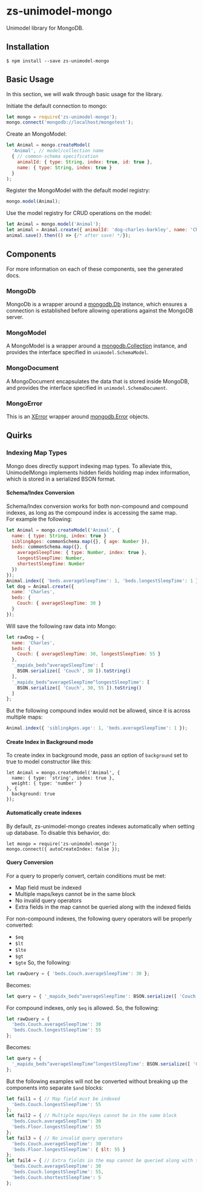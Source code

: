 # zs-unimodel-mongo

Unimodel library for MongoDB.

## Installation

```shell
$ npm install --save zs-unimodel-mongo
```

## Basic Usage

In this section, we will walk through basic usage for the library.

Initiate the default connection to mongo:
```js
let mongo = require('zs-unimodel-mongo');
mongo.connect('mongodb://localhost/mongotest');
```

Create an MongoModel:
```js
let Animal = mongo.createModel(
  'Animal', // model/collection name
  { // common-schema specification
    animalId: { type: String, index: true, id: true },
    name: { type: String, index: true }
  }
);
```

Register the MongoModel with the default model registry:
```js
mongo.model(Animal);
```

Use the model registry for CRUD operations on the model:
```js
let Animal = mongo.model('Animal');
let animal = Animal.create({ animalId: 'dog-charles-barkley', name: 'Charles Barkley' });
animal.save().then(() => {/* after save! */});
```

## Components
For more information on each of these components, see the generated docs.

### MongoDb
MongoDb is a wrapper around a [mongodb.Db][0] instance, which ensures a connection is established before
allowing operations against the MongoDB server.

### MongoModel
A MongoModel is a wrapper around a [mongodb.Collection][1] instance, and provides the interface specified
in `unimodel.SchemaModel`.

### MongoDocument
A MongoDocument encapsulates the data that is stored inside MongoDB, and provides the interface specified
in `unimodel.SchemaDocument`.

### MongoError
This is an [XError][2] wrapper around [mongodb.Error][3] objects.

[0]: http://mongodb.github.io/node-mongodb-native/2.0/api/Db.html
[1]: http://mongodb.github.io/node-mongodb-native/2.0/api/Collection.html
[2]: https://github.com/crispy1989/node-xerror
[3]: http://mongodb.github.io/node-mongodb-native/2.0/api/MongoError.html

## Quirks

### Indexing Map Types
Mongo does directly support indexing map types. To alleviate this, UnimodelMongo implements hidden
fields holding map index information, which is stored in a serialized BSON format.

#### Schema/Index Conversion
Schema/Index conversion works for both non-compound and compound indexes, as long as the compound index is accessing the same map.  
For example the following:
```js
let Animal = mongo.createModel('Animal', {
  name: { type: String, index: true }
  siblingAges: commonSchema.map({}, { age: Number }),
  beds: commonSchema.map({}, {
    averageSleepTime: { type: Number, index: true },
    longestSleepTime: Number,
    shortestSleepTime: Number
  })
});
Animal.index({ 'beds.averageSleepTime': 1, 'beds.longestSleepTime': 1 });
let dog = Animal.create({
  name: 'Charles',
  beds: {
    Couch: { averageSleepTime: 30 }
  }
});
```
Will save the following raw data into Mongo:
```js
let rawDog = {
  name: 'Charles',
  beds: {
    Couch: { averageSleepTime: 30, longestSleepTiem: 55 }
  },
  '_mapidx_beds^averageSleepTime': [
    BSON.serialize([ 'Couch', 30 ]).toString()
  ],
  '_mapidx_beds^averageSleepTime^longestSleepTime': [
    BSON.serialize([ 'Couch', 30, 55 ]).toString()
  ]
};
```
But the following compound index would not be allowed, since it is across multiple maps:
```js
Animal.index({ 'siblingAges.age': 1, 'beds.averageSleepTime': 1 });
```

#### Create Index in Background mode
To create index in background mode, pass an option of `background` set to true to model constructor like this:
```
let Animal = mongo.createModel('Animal', {
  name: { type: 'string', index: true },
  weight: { type: 'number' }
}, {
  background: true
});
```

#### Automatically create indexes
By default, zs-unimodel-mongo creates indexes automatically when setting up database. To disable this behavior, do:
```
let mongo = require('zs-unimodel-mongo');
mongo.connect({ autoCreateIndex: false });
```


#### Query Conversion
For a query to properly convert, certain conditions must be met:
* Map field must be indexed
* Multiple maps/keys cannot be in the same block
* No invalid query operators
* Extra fields in the map cannot be queried along with the indexed fields

For non-compound indexes, the following query operators will be properly converted:
* `$eq`
* `$lt`
* `$lte`
* `$gt`
* `$gte`
So, the following:
```js
let rawQuery = { 'beds.Couch.averageSleepTime': 30 };
```
Becomes:
```js
let query = { '_mapidx_beds^averageSleepTime': BSON.serialize([ 'Couch', 30 ]).toString() };
```

For compound indexes, only `$eq` is allowed.
So, the following:
```js
let rawQuery = {
  'beds.Couch.averageSleepTime': 30
  'beds.Couch.longestSleepTime': 55
};
```
Becomes:
```js
let query = {
  '_mapidx_beds^averageSleepTime^longestSleepTime': BSON.serialize([ 'Couch', 30, 55 ]).toString()
};
```

But the following examples will not be converted without breaking up the components into separate
`$and` blocks:
```js
let fail1 = { // Map field must be indexed
  'beds.Couch.longestSleepTime': 55
};
let fail2 = { // Multiple maps/keys cannot be in the same block
  'beds.Couch.averageSleepTime': 30
  'beds.Floor.longestSleepTime': 55
};
let fail3 = { // No invalid query operators
  'beds.Couch.averageSleepTime': 30
  'beds.Floor.longestSleepTime': { $lt: 55 }
};
let fail4 = { // Extra fields in the map cannot be queried along with the indexed fields
  'beds.Couch.averageSleepTime': 30
  'beds.Couch.longestSleepTime': 55,
  'beds.Couch.shortestSleepTime': 5
};
```
